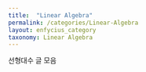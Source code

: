 ```yaml
---
title:  "Linear Algebra"
permalink: /categories/Linear-Algebra
layout: enfycius_category
taxonomy: Linear Algebra
---
```


선형대수 글 모음
